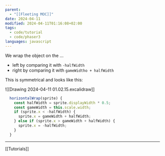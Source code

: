 ```yaml
---
parent:
  - "[[Fleeting MOC]]"
date: 2024-04-11
modified: 2024-04-11T01:16:08+02:00
tags:
  - code/tutorial
  - code/phaser3
languages: javascript
---
```


We wrap the object on the ...
- left by comparing it with `-halfWidth`
- right by comparing it with `gameWidtho + halfWidth`

This is symmetrical and looks like this:

![[Drawing 2024-04-11 01.02.15.excalidraw]]

```js
  horizontalWrap(sprite) {
    const halfWidth = sprite.displayWidth * 0.5;
    const gameWidth = this.scale.width;
    if (sprite.x < -halfWidth) {
      sprite.x = gameWidth + halfWidth;
    } else if (sprite.x > gameWidth + halfWidth) {
      sprite.x = -halfWidth;
    }
  }
```
---
[[Tutorials]]